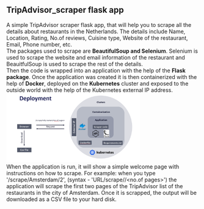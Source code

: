 ## TripAdvisor_scraper flask app
A simple TripAdvisor scraper flask app, that will help you to scrape all the details about restaurants in the Netherlands. 
The details include Name, Location, Rating, No.of reviews, Cuisine type, Website of the restaurant, Email, Phone number, etc.  
The packages used to scrape are **BeautifulSoup and Selenium**. 
Selenium is used to scrape the website and email information of the restaurant and BeauitfulSoup is used to scrape the rest of the details.  
Then the code is wrapped into an application with the help of the **Flask package**. 
Once the application was created it is then containerized with the help of **Docker**, deployed on the **Kubernetes** cluster and exposed to the outside world with the help of the Kubernetes external IP address.  
<img src="image/5.PNG" width="350">  
When the application is run, it will show a simple welcome page with instructions on how to scrape. 
For example: when you type '/scrape/Amsterdam/2', (syntax - 'URL/scrape//<no.of pages>') the application will scrape the first two pages of the TripAdvisor list of the restaurants in the city of Amsterdam.
Once it is scrapped, the output will be downloaded as a CSV file to your hard disk.
